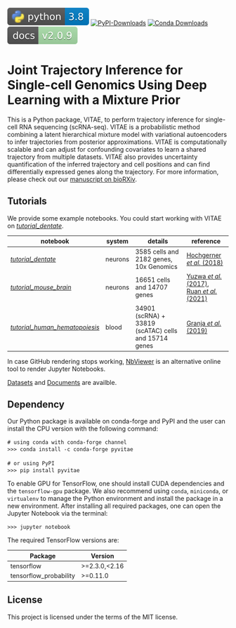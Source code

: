 [![Python](https://raw.githubusercontent.com/jaydu1/VITAE/master/docs/img/badge_python.svg)](https://www.python.org/)
[![PyPI-Downloads](https://img.shields.io/pepy/dt/pyvitae?label=PyPI%20v2.0.9|downloads&color=%23f7941d)](https://pepy.tech/project/pyvitae)
[![Conda Downloads](https://img.shields.io/conda/d/conda-forge/pyvitae?label=conda%20v2.0.9|downloads&color=%231D80F7)](https://anaconda.org/conda-forge/pyvitae/files)
[![docs](https://raw.githubusercontent.com/jaydu1/VITAE/master/docs/img/badge_docs.svg)](https://jaydu1.github.io/VITAE/)


# Joint Trajectory Inference for Single-cell Genomics Using Deep Learning with a Mixture Prior

This is a Python package, VITAE, to perform trajectory inference for single-cell RNA sequencing (scRNA-seq). VITAE is a probabilistic method combining a latent hierarchical mixture model with variational autoencoders to infer trajectories from posterior approximations. VITAE is computationally scalable and can adjust for confounding covariates to learn a shared trajectory from multiple datasets. VITAE also provides uncertainty quantification of the inferred trajectory and cell positions and can find differentially expressed genes along the trajectory. For more information, please check out our [manuscript on bioRXiv](https://www.biorxiv.org/content/10.1101/2020.12.26.424452v3). 

## Tutorials


We provide some example notebooks. You could start working with VITAE on [*tutorial\_dentate*](https://github.com/jaydu1/VITAE/blob/master/tutorials/tutorial_dentate.ipynb).

notebook | system | details | reference
---|---|---|---
[*tutorial\_dentate*](https://github.com/jaydu1/VITAE/blob/master/tutorials/tutorial_dentate.ipynb) | neurons | 3585 cells and 2182 genes, 10x Genomics | [Hochgerner *et al.* (2018)](https://doi.org/10.1038/s41593-017-0056-2)
[*tutorial\_mouse\_brain*](https://github.com/jaydu1/VITAE/blob/master/tutorials/tutorial_mouse_brain.ipynb) | neurons | 16651 cells and 14707 genes | [Yuzwa *et al.* (2017)](https://doi.org/10.1016/j.celrep.2017.12.017),<br> [Ruan *et al.* (2021)](https://doi.org/10.1073/pnas.2018866118)
[*tutorial\_human\_hematopoiesis*](https://github.com/jaydu1/VITAE/blob/master/tutorials/tutorial_human_hematopoiesis.ipynb) | blood | 34901 (scRNA) + 33819 (scATAC) cells and 15714 genes | [Granja *et al.* (2019)](https://doi.org/10.1038/s41587-019-0332-7)


In case GitHub rendering stops working, [NbViewer](https://nbviewer.jupyter.org/) is an alternative online tool to render Jupyter Notebooks.

[Datasets](https://github.com/jaydu1/VITAE/tree/master/data) and [Documents](https://jaydu1.github.io/VITAE/) are availble.

## Dependency

Our Python package is available on conda-forge and PyPI and the user can install the CPU version with the following command: 

```
# using conda with conda-forge channel
>>> conda install -c conda-forge pyvitae

# or using PyPI
>>> pip install pyvitae
```
To enable GPU for TensorFlow, one should install CUDA dependencies and the `tensorflow-gpu` package. We also recommend using `conda`, `miniconda`, or `virtualenv` to manage the Python environment and install the package in a new environment.
After installing all required packages, one can open the Jupyter Notebook via the terminal:

```
>>> jupyter notebook
```

The required TensorFlow versions are:

Package|Version
---|---
tensorflow|>=2.3.0,<2.16
tensorflow_probability|>=0.11.0

## License
This project is licensed under the terms of the MIT license.
